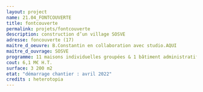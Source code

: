 ```yaml
---
layout: project
name: 21.04_FONTCOUVERTE
title: fontcouverte
permalink: projets/fontcouverte
description: construction d’un village SOSVE
adresse: foncouverte (17)
maitre_d_oeuvre: B.Constantin en collaboration avec studio.AQUI
maitre_d_ouvrage: SOSVE
programme: 11 maisons individuelles groupées & 1 bâtiment administratif
cout: 6,1 M€ H.T.
surface: 3 200 m2
etat: "démarrage chantier : avril 2022"
credits : heterotopia
---
```

